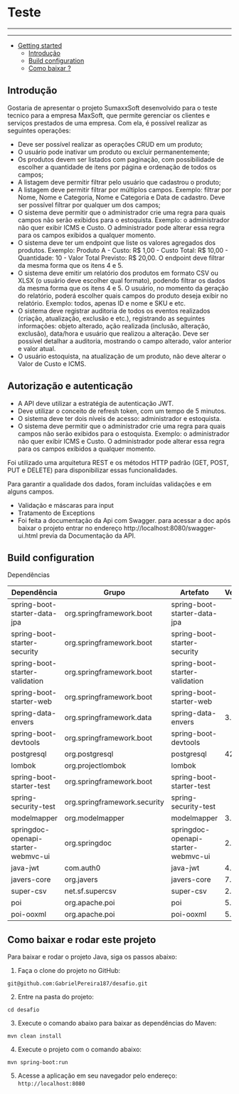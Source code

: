 # Teste


---


---

- [Getting started](#getting-started)
    - [Introdução](#introdução)
    - [Build configuration](#build-configuration)
    - [Como baixar ? ](#como-baixar-e-rodar-este-projeto)


## Introdução

Gostaria de apresentar o projeto SumaxxSoft desenvolvido para o teste tecnico para a empresa MaxSoft, que permite gerenciar os clientes e serviços prestados de uma empresa. Com ela, é possível realizar as seguintes operações:

* Deve ser possível realizar as operações CRUD em um produto;
* O usuário pode inativar um produto ou excluir permanentemente;
* Os produtos devem ser listados com paginação, com possibilidade de
  escolher a quantidade de itens por página e ordenação de todos os
  campos;
* A listagem  deve permitir filtrar pelo usuário que cadastrou o
   produto;
* A listagem deve permitir filtrar por múltiplos campos. Exemplo:
  filtrar por Nome, Nome e Categoria, Nome e Categoria e Data de cadastro.
  Deve ser possível filtrar por qualquer um dos campos;
* O sistema deve permitir que o administrador crie uma regra para quais
  campos não serão exibidos para o estoquista. Exemplo: o administrador
  não quer exibir ICMS e Custo. O administrador pode alterar essa regra
  para os campos exibidos a qualquer momento. 
* O sistema deve ter um endpoint que liste os valores agregados dos
   produtos. Exemplo:
   Produto A - Custo: R$ 1,00 - Custo Total: R$ 10,00 - Quantidade: 10 -
   Valor Total Previsto: R$ 20,00. O endpoint deve filtrar da mesma forma
   que os itens 4 e 5.
* O sistema deve emitir um relatório dos produtos em formato CSV ou
   XLSX (o usuário deve escolher qual formato), podendo filtrar os dados da
   mesma forma que os itens 4 e 5. O usuário, no momento da geração do
   relatório, poderá escolher quais campos do produto deseja exibir no
   relatório. Exemplo: todos, apenas ID e nome e SKU e etc. 
* O sistema deve registrar auditoria de todos os eventos realizados
   (criação, atualização, exclusão e etc.), registrando as seguintes
   informações: objeto alterado, ação realizada (inclusão, alteração,
   exclusão), data/hora e usuário que realizou a alteração. Deve ser
   possível detalhar a auditoria, mostrando o campo alterado, valor
   anterior e valor atual.
* O usuário estoquista, na atualização de um produto, não deve alterar
    o Valor de Custo e ICMS.

## Autorização e autenticação

* A API deve utilizar a estratégia de autenticação JWT. 
* Deve utilizar o conceito de refresh token, com um tempo de 5 minutos.
* O sistema deve ter dois níveis de acesso: administrador e estoquista.
* O sistema deve permitir que o administrador crie uma regra para quais
  campos não serão exibidos para o estoquista. Exemplo: o administrador
  não quer exibir ICMS e Custo. O administrador pode alterar essa regra
  para os campos exibidos a qualquer momento.

Foi utilizado uma arquitetura REST e os métodos HTTP padrão
(GET, POST, PUT e DELETE) para disponibilizar essas funcionalidades.

Para garantir a qualidade dos dados, foram incluídas validações e em alguns campos.

* Validação e máscaras para input
* Tratamento de Exceptions
* Foi feita a documentação da Api com Swagger.
  para acessar a doc após baixar o projeto entrar no endereço http://localhost:8080/swagger-ui.html
  previa da Documentação da API.

## Build configuration

Dependências

| Dependência                                       | Grupo                    | Artefato                           | Versão   | Escopo | Opcional |
|---------------------------------------------------|--------------------------|------------------------------------|----------|--------|----------|
| spring-boot-starter-data-jpa                      | org.springframework.boot | spring-boot-starter-data-jpa       |          |        |          |
| spring-boot-starter-security                      | org.springframework.boot | spring-boot-starter-security       |          |        |          |
| spring-boot-starter-validation                   | org.springframework.boot | spring-boot-starter-validation    |          |        |          |
| spring-boot-starter-web                           | org.springframework.boot | spring-boot-starter-web            |          |        |          |
| spring-data-envers                                | org.springframework.data | spring-data-envers                 | 3.2.1    |        |          |
| spring-boot-devtools                              | org.springframework.boot | spring-boot-devtools               |          | runtime| true     |
| postgresql                                        | org.postgresql           | postgresql                         | 42.7.1   |        |          |
| lombok                                            | org.projectlombok         | lombok                             |          |        | true     |
| spring-boot-starter-test                          | org.springframework.boot | spring-boot-starter-test           |          | test   |          |
| spring-security-test                              | org.springframework.security| spring-security-test             |          | test   |          |
| modelmapper                                       | org.modelmapper          | modelmapper                        | 3.2.0    |        |          |
| springdoc-openapi-starter-webmvc-ui               | org.springdoc            | springdoc-openapi-starter-webmvc-ui | 2.3.0    |        |          |
| java-jwt                                          | com.auth0                | java-jwt                           | 4.4.0    |        |          |
| javers-core                                       | org.javers               | javers-core                        | 7.3.6    |        |          |
| super-csv                                         | net.sf.supercsv          | super-csv                          | 2.4.0    |        |          |
| poi                                               | org.apache.poi            | poi                                | 5.2.5    |        |          |
| poi-ooxml                                         | org.apache.poi            | poi-ooxml                          | 5.2.3    |        |          |


## Como baixar e rodar este projeto

Para baixar e rodar o projeto Java, siga os passos abaixo:

1. Faça o clone do projeto no GitHub:

`git@github.com:GabrielPereira187/desafio.git`

2. Entre na pasta do projeto:

``cd desafio``

3. Execute o comando abaixo para baixar as dependências do Maven:

``mvn clean install``

4. Execute o projeto com o comando abaixo:

``mvn spring-boot:run``

5. Acesse a aplicação em seu navegador pelo endereço: `http://localhost:8080`